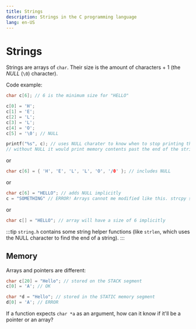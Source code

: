 ```yaml
---
title: Strings
description: Strings in the C programming language
lang: en-US
---
```


# Strings

Strings are arrays of `char`. Their size is the amount of characters + 1 (the
*NULL* (`\0`) character).

Code example:

```c
char c[6]; // 6 is the minimum size for "HELLO"

c[0] = 'H';
c[1] = 'E';
c[2] = 'L';
c[3] = 'L';
c[4] = 'O';
c[5] = '\0'; // NULL

printf("%s", c); // uses NULL charater to know when to stop printing the array
// without NULL it would print memory contents past the end of the string
```

or

```c
char c[6] = { 'H', 'E', 'L', 'L', 'O', '/0' }; // includes NULL
```

or

```c
char c[6] = "HELLO"; // adds NULL implicitly
c = "SOMETHING" // ERROR! Arrays cannot me modified like this. strcpy should be used
```

or 

```c
char c[] = "HELLO"; // array will have a size of 6 implicitly
```

:::tip
`string.h` contains some string helper functions (like `strlen`, which uses the
NULL character to find the end of a string).
:::

## Memory

Arrays and pointers are different:

```c
char c[20] = "Hello"; // stored on the STACK segment
c[0] = 'A'; // OK

char *d = "Hello"; // stored in the STATIC memory segment
d[0] = 'A'; // ERROR
```

If a function expects `char *a` as an argument, how can it know if it'll
be a pointer or an array?